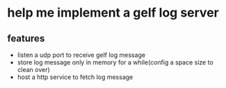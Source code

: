 # help me implement a gelf log server

## features

- listen a udp port to receive gelf log message
- store log message only in memory for a while(config a space size to clean over)
- host a http service to fetch log message